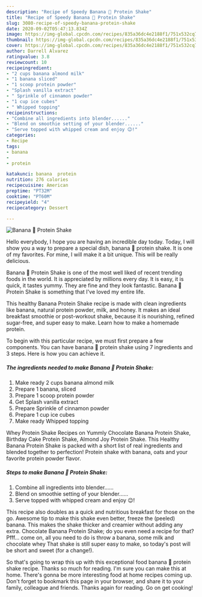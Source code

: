 ```yaml
---
description: "Recipe of Speedy Banana 🍌 Protein Shake"
title: "Recipe of Speedy Banana 🍌 Protein Shake"
slug: 3080-recipe-of-speedy-banana-protein-shake
date: 2020-09-02T05:47:13.834Z
image: https://img-global.cpcdn.com/recipes/835a36dc4e2188f1/751x532cq70/banana-🍌-protein-shake-recipe-main-photo.jpg
thumbnail: https://img-global.cpcdn.com/recipes/835a36dc4e2188f1/751x532cq70/banana-🍌-protein-shake-recipe-main-photo.jpg
cover: https://img-global.cpcdn.com/recipes/835a36dc4e2188f1/751x532cq70/banana-🍌-protein-shake-recipe-main-photo.jpg
author: Darrell Alvarez
ratingvalue: 3.8
reviewcount: 10
recipeingredient:
- "2 cups banana almond milk"
- "1 banana sliced"
- "1 scoop protein powder"
- "Splash vanilla extract"
- " Sprinkle of cinnamon powder"
- "1 cup ice cubes"
- " Whipped topping"
recipeinstructions:
- "Combine all ingredients into blender......"
- "Blend on smoothie setting of your blender......"
- "Serve topped with whipped cream and enjoy 😉!"
categories:
- Recipe
tags:
- banana
- 
- protein

katakunci: banana  protein 
nutrition: 276 calories
recipecuisine: American
preptime: "PT32M"
cooktime: "PT60M"
recipeyield: "4"
recipecategory: Dessert

---
```



![Banana 🍌 Protein Shake](https://img-global.cpcdn.com/recipes/835a36dc4e2188f1/751x532cq70/banana-🍌-protein-shake-recipe-main-photo.jpg)

Hello everybody, I hope you are having an incredible day today. Today, I will show you a way to prepare a special dish, banana 🍌 protein shake. It is one of my favorites. For mine, I will make it a bit unique. This will be really delicious.

Banana 🍌 Protein Shake is one of the most well liked of recent trending foods in the world. It is appreciated by millions every day. It is easy, it is quick, it tastes yummy. They are fine and they look fantastic. Banana 🍌 Protein Shake is something that I've loved my entire life.

This healthy Banana Protein Shake recipe is made with clean ingredients like banana, natural protein powder, milk, and honey. It makes an ideal breakfast smoothie or post-workout shake, because it is nourishing, refined sugar-free, and super easy to make. Learn how to make a homemade protein.


To begin with this particular recipe, we must first prepare a few components. You can have banana 🍌 protein shake using 7 ingredients and 3 steps. Here is how you can achieve it.

<!--inarticleads1-->

##### The ingredients needed to make Banana 🍌 Protein Shake:

1. Make ready 2 cups banana almond milk
1. Prepare 1 banana, sliced
1. Prepare 1 scoop protein powder
1. Get Splash vanilla extract
1. Prepare  Sprinkle of cinnamon powder
1. Prepare 1 cup ice cubes
1. Make ready  Whipped topping


Whey Protein Shake Recipes on Yummly Chocolate Banana Protein Shake, Birthday Cake Protein Shake, Almond Joy Protein Shake. This Healthy Banana Protein Shake is packed with a short list of real ingredients and blended together to perfection! Protein shake with banana, oats and your favorite protein powder flavor. 

<!--inarticleads2-->

##### Steps to make Banana 🍌 Protein Shake:

1. Combine all ingredients into blender......
1. Blend on smoothie setting of your blender......
1. Serve topped with whipped cream and enjoy 😉!


This recipe also doubles as a quick and nutritious breakfast for those on the go. Awesome tip to make this shake even better, freeze the (peeled) banana. This makes the shake thicker and creamier without adding any extra. Chocolate Banana Protein Shake; do you even need a recipe for that? Pfff… come on, all you need to do is throw a banana, some milk and chocolate whey That shake is still super easy to make, so today&#39;s post will be short and sweet (for a change!). 

So that's going to wrap this up with this exceptional food banana 🍌 protein shake recipe. Thanks so much for reading. I'm sure you can make this at home. There's gonna be more interesting food at home recipes coming up. Don't forget to bookmark this page in your browser, and share it to your family, colleague and friends. Thanks again for reading. Go on get cooking!
